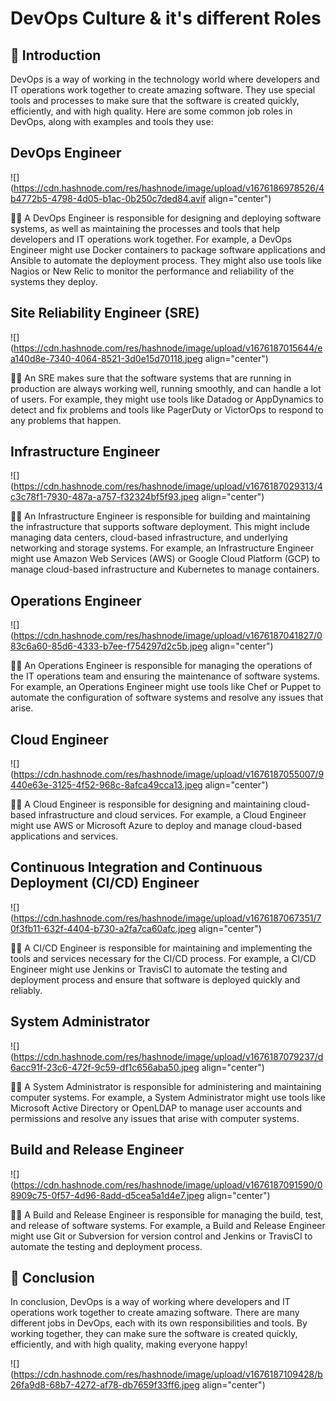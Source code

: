 # DevOps Culture & it's different Roles

## 📍 Introduction

DevOps is a way of working in the technology world where developers and IT operations work together to create amazing software. They use special tools and processes to make sure that the software is created quickly, efficiently, and with high quality. Here are some common job roles in DevOps, along with examples and tools they use:

## DevOps Engineer

![](https://cdn.hashnode.com/res/hashnode/image/upload/v1676186978526/4b4772b5-4798-4d05-b1ac-0b250c7ded84.avif align="center")

👨‍💻 A DevOps Engineer is responsible for designing and deploying software systems, as well as maintaining the processes and tools that help developers and IT operations work together. For example, a DevOps Engineer might use Docker containers to package software applications and Ansible to automate the deployment process. They might also use tools like Nagios or New Relic to monitor the performance and reliability of the systems they deploy.

## Site Reliability Engineer (SRE)

![](https://cdn.hashnode.com/res/hashnode/image/upload/v1676187015644/ea140d8e-7340-4064-8521-3d0e15d70118.jpeg align="center")

👨‍💻 An SRE makes sure that the software systems that are running in production are always working well, running smoothly, and can handle a lot of users. For example, they might use tools like Datadog or AppDynamics to detect and fix problems and tools like PagerDuty or VictorOps to respond to any problems that happen.

## Infrastructure Engineer

![](https://cdn.hashnode.com/res/hashnode/image/upload/v1676187029313/4c3c78f1-7930-487a-a757-f32324bf5f93.jpeg align="center")

👨‍💻 An Infrastructure Engineer is responsible for building and maintaining the infrastructure that supports software deployment. This might include managing data centers, cloud-based infrastructure, and underlying networking and storage systems. For example, an Infrastructure Engineer might use Amazon Web Services (AWS) or Google Cloud Platform (GCP) to manage cloud-based infrastructure and Kubernetes to manage containers.

## Operations Engineer

![](https://cdn.hashnode.com/res/hashnode/image/upload/v1676187041827/083c6a60-85d6-4333-b7ee-f754297d2c5b.jpeg align="center")

👨‍💻 An Operations Engineer is responsible for managing the operations of the IT operations team and ensuring the maintenance of software systems. For example, an Operations Engineer might use tools like Chef or Puppet to automate the configuration of software systems and resolve any issues that arise.

## Cloud Engineer

![](https://cdn.hashnode.com/res/hashnode/image/upload/v1676187055007/9440e63e-3125-4f52-968c-8afca49cca13.jpeg align="center")

👨‍💻 A Cloud Engineer is responsible for designing and maintaining cloud-based infrastructure and cloud services. For example, a Cloud Engineer might use AWS or Microsoft Azure to deploy and manage cloud-based applications and services.

## Continuous Integration and Continuous Deployment (CI/CD) Engineer

![](https://cdn.hashnode.com/res/hashnode/image/upload/v1676187067351/70f3fb11-632f-4404-b730-a2fa7ca60afc.jpeg align="center")

👨‍💻 A CI/CD Engineer is responsible for maintaining and implementing the tools and services necessary for the CI/CD process. For example, a CI/CD Engineer might use Jenkins or TravisCI to automate the testing and deployment process and ensure that software is deployed quickly and reliably.

## System Administrator

![](https://cdn.hashnode.com/res/hashnode/image/upload/v1676187079237/d6acc91f-23c6-472f-9c59-df1c656aba50.jpeg align="center")

👨‍💻 A System Administrator is responsible for administering and maintaining computer systems. For example, a System Administrator might use tools like Microsoft Active Directory or OpenLDAP to manage user accounts and permissions and resolve any issues that arise with computer systems.

## Build and Release Engineer

![](https://cdn.hashnode.com/res/hashnode/image/upload/v1676187091590/08909c75-0f57-4d96-8add-d5cea5a1d4e7.jpeg align="center")

👨‍💻 A Build and Release Engineer is responsible for managing the build, test, and release of software systems. For example, a Build and Release Engineer might use Git or Subversion for version control and Jenkins or TravisCI to automate the testing and deployment process.

## 📍 Conclusion

In conclusion, DevOps is a way of working where developers and IT operations work together to create amazing software. There are many different jobs in DevOps, each with its own responsibilities and tools. By working together, they can make sure the software is created quickly, efficiently, and with high quality, making everyone happy!

![](https://cdn.hashnode.com/res/hashnode/image/upload/v1676187109428/b26fa9d8-68b7-4272-af78-db7659f33ff6.jpeg align="center")
